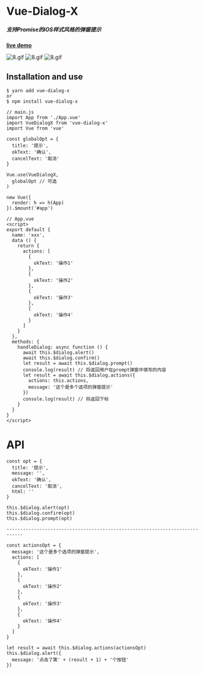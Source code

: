 # Vue-Dialog-X
##### 支持Promise的iOS样式风格的弹窗提示

**[live demo](https://a62527776a.github.io/vue-dialog-x/)**

![8.gif](https://img.rr.tv/fe/2019715/alert.gif)
![8.gif](https://img.rr.tv/fe/2019715/confirm.gif)
![8.gif](https://img.rr.tv/fe/2019715/prompt.gif)

## Installation and use

```
$ yarn add vue-dialog-x
or
$ npm install vue-dialog-x
```

```
// main.js
import App from './App.vue'
import VueDialogX from 'vue-dialog-x'
import Vue from 'vue'

const globalOpt = {
  title: '提示',
  okText: '确认',
  cancelText: '取消'
}

Vue.use(VueDialogX,
  globalOpt // 可选
)

new Vue({
  render: h => h(App)
}).$mount('#app')
```

```
// App.vue
<script>
export default {
  name: 'xxx',
  data () {
    return {
      actions: [
        {
          okText: '操作1'
        },
        {
          okText: '操作2'
        },
        {
          okText: '操作3'
        },
        {
          okText: '操作4'
        }
      ]
    }
  },
  methods: {
    handleDialog: async function () {
      await this.$dialog.alert()
      await this.$dialog.confirm()
      let result = await this.$dialog.prompt()
      console.log(result) // 将返回用户在prompt弹窗中填写的内容
      let result = await this.$dialog.actions({
        actions: this.actions,
        message: '这个是多个选项的弹窗提示'
      })
      console.log(result) // 将返回下标
    }
  }
}
</script>
```

# API

```
const opt = {
  title: '提示',
  message: '',
  okText: '确认',
  cancelText: '取消',
  html: ''
}

this.$dialog.alert(opt)
this.$dialog.confirm(opt)
this.$dialog.prompt(opt)

----------------------------------------------------------------------------

const actionsOpt = {
  message: '这个是多个选项的弹窗提示',
  actions: [
    {
      okText: '操作1'
    },
    {
      okText: '操作2'
    },
    {
      okText: '操作3'
    },
    {
      okText: '操作4'
    }
  ]
}

let result = await this.$dialog.actions(actionsOpt)
this.$dialog.alert({
  message: '点击了第' + (result + 1) + '个按钮'
})
```
